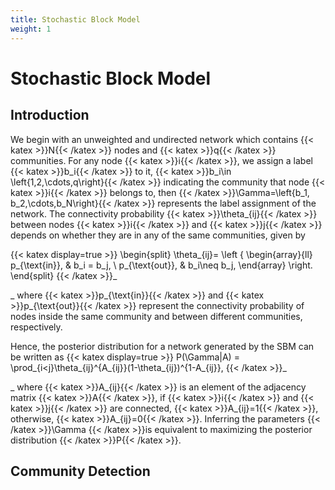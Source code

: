 ```yaml
---
title: Stochastic Block Model
weight: 1
---
```



# Stochastic Block Model

## Introduction

We begin with an unweighted and undirected network which contains {{< katex >}}N{{< /katex >}} nodes and {{< katex >}}q{{< /katex >}} communities. For any node {{< katex >}}i{{< /katex >}}, we assign a label {{< katex >}}b_i{{< /katex >}} to it, {{< katex >}}b_i\in \left\{1,2,\cdots,q\right\}{{< /katex >}} indicating the community that node {{< katex >}}i{{< /katex >}} belongs to, then {{< /katex >}}\Gamma=\left\{b_1, b_2,\cdots,b_N\right\}{{< /katex >}} represents the label assignment of the network. The connectivity probability {{< katex >}}\theta_{ij}{{< /katex >}} between nodes {{< katex >}}i{{< /katex >}} and {{< katex >}}j{{< /katex >}} depends on whether they are in any of the same communities, given by

{{< katex display=true >}}
\begin{split}
\theta_{ij}= \left \{
\begin{array}{ll}
p_{\text{in}}, & b_i = b_j, \\
p_{\text{out}}, & b_i\neq b_j,
\end{array}
\right.
\end{split}
{{< /katex >}}_

_
where {{< katex >}}p_{\text{in}}{{< /katex >}} and {{< katex >}}p_{\text{out}}{{< /katex >}} represent the connectivity probability of nodes inside the same community and between different communities, respectively.

Hence, the posterior distribution for a network generated by the SBM can be written as
{{< katex display=true >}}
P(\Gamma|A) = \prod_{i<j}\theta_{ij}^{A_{ij}}(1-\theta_{ij})^{1-A_{ij}},
{{< /katex >}}_

_
where {{< katex >}}A_{ij}{{< /katex >}} is an element of the adjacency matrix {{< katex >}}A{{< /katex >}}, if {{< katex >}}i{{< /katex >}} and {{< katex >}}j{{< /katex >}} are connected, {{< katex >}}A_{ij}=1{{< /katex >}}, otherwise, {{< katex >}}A_{ij}=0{{< /katex >}}. Inferring the parameters {{< /katex >}}\Gamma {{< /katex >}}is equivalent to maximizing the posterior distribution {{< /katex >}}P{{< /katex >}}.


## Community Detection
